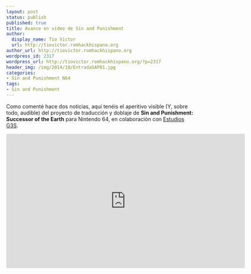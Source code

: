 ```yaml
---
layout: post
status: publish
published: true
title: Avance en vídeo de Sin and Punishment
author:
  display_name: Tío Víctor
  url: http://tiovictor.romhackhispano.org
author_url: http://tiovictor.romhackhispano.org
wordpress_id: 2317
wordpress_url: http://tiovictor.romhackhispano.org/?p=2317
header_img: /img/2014/10/EntradaSAP01.jpg
categories:
- Sin and Punishment N64
tags:
- Sin and Punishment
---
```

Como comenté hace dos noticias, aquí tenéis el aperitivo visible (Y, sobre todo, audible) 
del proyecto de traducción y doblaje de **Sin and Punishment: Successor of the Earth** para 
Nintendo 64, en colaboración con [Estudios G3S](http://www.estudiosg3s.com).

<p style="text-align: center;"><iframe width="640" height="360" src="https://www.youtube-nocookie.com/embed/IrQ-IXmQInc?rel=0" frameborder="0" allowfullscreen></iframe></p>
